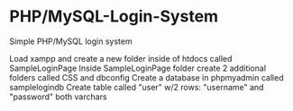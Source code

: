 # PHP/MySQL-Login-System
Simple PHP/MySQL login system

Load xampp and create a new folder inside of htdocs called SampleLoginPage
Inside SampleLoginPage folder create 2 additional folders called CSS and dbconfig
Create a database in phpmyadmin called samplelogindb
Create table called "user" w/2 rows:
"username" and "password" both varchars
